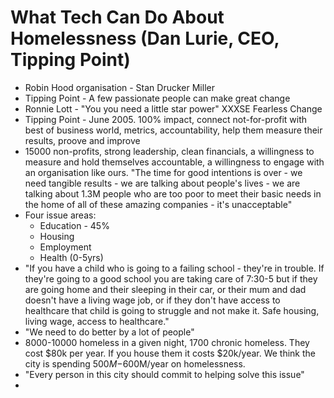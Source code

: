 # What Tech Can Do About Homelessness (Dan Lurie, CEO, Tipping Point)

* Robin Hood organisation - Stan Drucker Miller
* Tipping Point - A few passionate people can make great change
* Ronnie Lott - "You you need a little star power" XXXSE Fearless Change
* Tipping Point - June 2005.  100% impact, connect not-for-profit with best of
  business world, metrics, accountability, help them measure their results,
proove and improve
* 15000 non-profits, strong leadership, clean financials, a willingness to
  measure and hold themselves accountable, a willingness to engage with an
organisation like ours.  "The time for good intentions is over - we need
tangible results - we are talking about people's lives - we are talking about
1.3M people who are too poor to meet their basic needs in the home of all of
these amazing companies - it's unacceptable"
* Four issue areas:
  - Education - 45%
  - Housing
  - Employment
  - Health (0-5yrs) 
* "If you have a child who is going to a failing school - they're in trouble.
  If they're going to a good school you are taking care of 7:30-5 but if they
are going home and their sleeping in their car, or their mum and dad doesn't
have a living wage job, or if they don't have access to healthcare that child
is going to struggle and not make it.  Safe housing, living wage, access to
healthcare." 
* "We need to do better by a lot of people"
* 8000-10000 homeless in a given night, 1700 chronic homeless.  They cost
  $80k per year.  If you house them it costs $20k/year.  We think the city is
spending $500M-$600M/year on homelessness.
* "Every person in this city should commit to helping solve this issue"
* 
